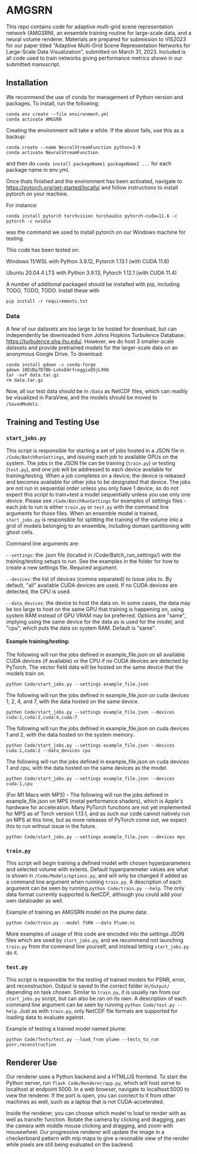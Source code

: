 # AMGSRN

This repo contains code for adaptive multi-grid scene representation network (AMGSRN), an ensemble training routine for large-scale data, and a neural volume renderer.
Materials are prepared for submission to VIS2023 for our paper titled "Adaptive Multi-Grid Scene Representation Networks for Large-Scale Data Visualization", submitted on March 31, 2023.
Included is all code used to train networks giving performance metrics shown in our submitted manuscript.

## Installation

We recommend the use of conda for management of Python version and packages. To install, run the following:
```
conda env create --file environment.yml
conda activate AMGSRN
```

Creating the environment will take a while. If the above fails, use this as a backup:
```
conda create --name NeuralStreamFunction python=3.9
conda activate NeuralStreamFunction
```
and then do ```conda install packageName1 packageName2 ...``` for each package name in env.yml.

Once thats finished and the environment has been activated, navigate to https://pytorch.org/get-started/locally/ and follow instructions to install pytorch on your machine.

For instance:
```
conda install pytorch torchvision torchaudio pytorch-cuda=11.6 -c pytorch -c nvidia
```

was the command we used to install pytorch on our Windows machine for testing.

This code has been tested on:

Windows 11/WSL with Python 3.9.12, Pytorch 1.13.1 (with CUDA 11.6)

Ubuntu 20.04.4 LTS with Python 3.9.13, Pytorch 1.12.1 (with CUDA 11.4)

A number of additional packaged should be installed with pip, including TODO, TODO, TODO.
Install these with

```
pip install -r requirements.txt
```

### Data

A few of our datasets are too large to be hosted for download, but can independently be downloaded from Johns Hopkins Turbulence Database: https://turbulence.pha.jhu.edu/.
However, we do host 3 smaller-scale datasets and provide pretrained models for the larger-scale data on an anonymous Google Drive.
To download:
```
conda install gdown -c conda-forge
gdown 10EUDp7D7B6-LokxEHrfcoggixQ5jL998
tar -xvf data.tar.gz
rm data.tar.gz
```
Now, all our test data should be in ```/Data``` as NetCDF files, which can readily be visualized in ParaView, and the models should be moved to ```/SavedModels```.

## Training and Testing Use

### ```start_jobs.py```
This script is responsible for starting a set of jobs hosted in a JSON file in ```/Code/BatchRunSettings```, and issuing each job to available GPUs on the system. The jobs in the JSON file can be training (```train.py```) or testing (```test.py```), and one job will be addressed to each device available for training/testing. When a job completes on a device, the device is released and becomes available for other jobs to be designated that device. The jobs are not run in sequential order unless you only have 1 device, so do not expect this script to train+test a model sequentially unless you use only one device. Please see ```/Code/BatchRunSettings``` for examples of settings files - each job to run is either ```train.py``` or ```test.py``` with the command line arguments for those files. When an ensemble model is trained, ```start_jobs.py``` is responsible for splitting the training of the volume into a grid of models belonging to an ensemble, including domain partitioning with ghost cells.

Command line arguments are:

```--settings```: the .json file (located in /Code/Batch_run_settings/) with the training/testing setups to run. See the examples in the folder for how to create a new settings file. Required argument.

```--devices```: the list of devices (comma separated) to issue jobs to. By default, "all" available CUDA devices are used. If no CUDA devices are detected, the CPU is used. 

```--data_devices```: the device to host the data on. In some cases, the data may be too large to host on the same GPU that training is happening on, using system RAM instead of GPU VRAM may be preferred. Options are "same", implying using the same device for the data as is used for the model, and "cpu", which puts the data on system RAM. Default is "same".

#### Example training/testing:

The following will run the jobs defined in example_file.json on all available CUDA devices (if available) or the CPU if no CUDA devices are detected by PyTorch. The vector field data will be hosted on the same device that the models train on.

```python Code/start_jobs.py --settings example_file.json```

The following will run the jobs defined in example_file.json on cuda devices 1, 2, 4, and 7, with the data hosted on the same device.

```python Code/start_jobs.py --settings example_file.json --devices cuda:1,cuda:2,cuda:4,cuda:7```

The following will run the jobs defined in example_file.json on cuda devices 1 and 2, with the data hosted on the system memory.

```python Code/start_jobs.py --settings example_file.json --devices cuda:1,cuda:2 --data_devices cpu```

The following will run the jobs defined in example_file.json on cuda devices 1 and cpu, with the data hosted on the same devices as the model.

```python Code/start_jobs.py --settings example_file.json --devices cuda:1,cpu```

(For M1 Macs with MPS) - The following will run the jobs defined in example_file.json on MPS (metal performance shaders), which is Apple's hardware for acceleration. Many PyTorch functions are not yet implemented for MPS as of Torch version 1.13.1, and as such our code cannot natively run on MPS at this time, but as more releases of PyTorch come out, we expect this to run without issue in the future.

```python Code/start_jobs.py --settings example_file.json --devices mps```

### ```train.py```
This script will begin training a defined model with chosen hyperparameters and selected volume with extents. Default hyperparemeter values are what is shown in ```/Code/Models/options.py```, and will only be changed if added as a command line argument when running ```train.py```. A description of each argument can be seen by running ```python Code/train.py --help```. The only data format currently supported is NetCDF, although you could add your own dataloader as well.

Example of training an AMGSRN model on the plume data:

```python Code/train.py --model fSRN --data Plume.nc```

More examples of usage of this code are encoded into the settings JSON files which are used by ```start_jobs.py```, and we recommend not launching ```train.py``` from the command line yourself, and instead letting ```start_jobs.py``` do it.

### ```test.py```
This script is responsible for the testing of trained models for PSNR, error, and reconstruction. Output is saved to the correct folder in```/Output/``` depending on task chosen. Similar to ```train.py```, it is usually ran from our ```start_jobs.py``` script, but can also be ran on its own. A description of each command line argument can be seen by running ```python Code/test.py --help```. Just as with ```train.py```, only NetCDF file formats are supported for loading data to evaluate against.

Example of testing a trained model named plume:

```python Code/Tests/test.py --load_from plume --tests_to_run psnr,reconstruction```

## Renderer Use

Our renderer uses a Python backend and a HTML/JS frontend. To start the Python server, run ```flask Code/Renderer/app.py```, which will host serve to localhost at endpoint 5000. In a web browser, navigate to localhost:5000 to view the renderer. If the port is open, you can connect to it from other machines as well, such as a laptop that is not CUDA-accelerated.

Inside the renderer, you can choose which model to load to render with as well as transfer function. Rotate the camera by clicking and dragging, pan the camera with middle mouse clicking and dragging, and zoom with mousewheel. Our progressive renderer will update the image in a checkerboard pattern with mip maps to give a resonable view of the render while pixels are still being evaluated on the backend.

